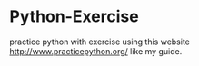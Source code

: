 # Python-Exercise
practice python with exercise using this website http://www.practicepython.org/ like my guide.
